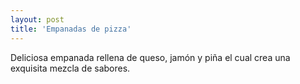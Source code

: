 ```yaml
---
layout: post
title: 'Empanadas de pizza'
---
```


Deliciosa empanada rellena de queso, jamón y piña el cual crea una exquisita mezcla de sabores.
